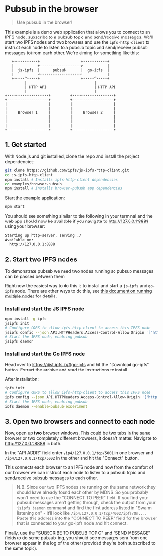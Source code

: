 # Pubsub in the browser

> Use pubsub in the browser!

This example is a demo web application that allows you to connect to an IPFS node, subscribe to a pubsub topic and send/receive messages. We'll start two IPFS nodes and two browsers and use the `ipfs-http-client` to instruct each node to listen to a pubsub topic and send/receive pubsub messages to/from each other. We're aiming for something like this:

```
   +-----------+                   +-----------+
   |           +------------------->           |
   |  js-ipfs  |      pubsub       |  go-ipfs  |
   |           <-------------------+           |
   +-----^-----+                   +-----^-----+
         |                               |
         | HTTP API                      | HTTP API
         |                               |
+-------------------+         +-------------------+
+-------------------+         +-------------------+
|                   |         |                   |
|                   |         |                   |
|     Browser 1     |         |     Browser 2     |
|                   |         |                   |
|                   |         |                   |
|                   |         |                   |
+-------------------+         +-------------------+
```

## 1. Get started

With Node.js and git installed, clone the repo and install the project dependencies:

```sh
git clone https://github.com/ipfs/js-ipfs-http-client.git
cd js-ipfs-http-client
npm install # Installs ipfs-http-client dependencies
cd examples/browser-pubsub
npm install # Installs browser-pubsub app dependencies
```

Start the example application:

```sh
npm start
```

You should see something similar to the following in your terminal and the web app should now be available if you navigate to http://127.0.0.1:8888 using your browser:

```sh
Starting up http-server, serving ./
Available on:
  http://127.0.0.1:8888
```

## 2. Start two IPFS nodes

To demonstrate pubsub we need two nodes running so pubsub messages can be passed between them.

Right now the easiest way to do this is to install and start a `js-ipfs` and `go-ipfs` node. There are other ways to do this, see [this document on running multiple nodes](https://github.com/ipfs/js-ipfs/tree/master/examples/running-multiple-nodes) for details.

### Install and start the JS IPFS node

```sh
npm install -g ipfs
jsipfs init
# Configure CORS to allow ipfs-http-client to access this IPFS node
jsipfs config --json API.HTTPHeaders.Access-Control-Allow-Origin '["http://127.0.0.1:8888"]'
# Start the IPFS node, enabling pubsub
jsipfs daemon
```

### Install and start the Go IPFS node

Head over to https://dist.ipfs.io/#go-ipfs and hit the "Download go-ipfs" button. Extract the archive and read the instructions to install.

After installation:

```sh
ipfs init
# Configure CORS to allow ipfs-http-client to access this IPFS node
ipfs config --json API.HTTPHeaders.Access-Control-Allow-Origin '["http://127.0.0.1:8888"]'
# Start the IPFS node, enabling pubsub
ipfs daemon --enable-pubsub-experiment
```

## 3. Open two browsers and connect to each node

Now, open up **two** browser windows. This could be two tabs in the same browser or two completely different browsers, it doesn't matter. Navigate to http://127.0.0.1:8888 in both.

In the "API ADDR" field enter `/ip4/127.0.0.1/tcp/5001` in one browser and `/ip4/127.0.0.1/tcp/5002` in the other and hit the "Connect" button.

This connects each browser to an IPFS node and now from the comfort of our browser we can instruct each node to listen to a pubsub topic and send/receive pubsub messages to each other.

> N.B. Since our two IPFS nodes are running on the same network they should have already found each other by MDNS. So you probably won't need to use the "CONNECT TO PEER" field. If you find your pubsub messages aren't getting through, check the output from your `jsipfs daemon` command and find the first address listed in "Swarm listening on" - it'll look like `/ip4/127.0.0.1/tcp/4002/ipfs/Qm...`. Paste this address into the "CONNECT TO PEER" field for the browser that is connected to your go-ipfs node and hit connect.

Finally, use the "SUBSCRIBE TO PUBSUB TOPIC" and "SEND MESSAGE" fields to do some pubsub-ing, you should see messages sent from one browser appear in the log of the other (provided they're both subscribed to the same topic).
